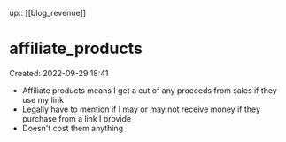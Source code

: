 up:: [[blog_revenue]]

# affiliate_products

Created: 2022-09-29 18:41

- Affiliate products means I get a cut of any proceeds from sales if they use my link
- Legally have to mention if I may or may not receive money if they purchase from a link I provide
- Doesn't cost them anything
